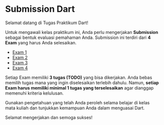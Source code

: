 # Submission Dart

Selamat datang di Tugas Praktikum Dart!

Untuk mengawali kelas praktikum ini, Anda perlu mengerjakan **Submission** sebagai bentuk evaluasi pemahaman Anda. Submission ini terdiri dari **4 Exam** yang harus Anda selesaikan.

- [Exam 1](bin/exam1/README%20-%20Exam%201.md)
- [Exam 2](bin/exam2/README%20-%20Exam%202.md)
- [Exam 3](bin/exam3/README%20-%20Exam%203.md)
- [Exam 4](bin/exam4/README%20-%20Exam%204.md)

Setiap Exam memiliki **3 tugas (TODO)** yang bisa dikerjakan. Anda bebas memilih tugas mana yang ingin diselesaikan terlebih dahulu. Namun, **setiap Exam harus memiliki minimal 1 tugas yang terselesaikan** agar dianggap memenuhi kriteria kelulusan.

Gunakan pengetahuan yang telah Anda peroleh selama belajar di kelas mata kuliah dan tunjukkan kemampuan Anda dalam menguasai Dart.

Selamat mengerjakan dan semoga sukses!
